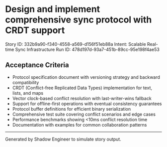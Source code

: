 # Design and implement comprehensive sync protocol with CRDT support

Story ID: 332b9a90-f340-4558-a569-d156f51eb88a
Intent: Scalable Real-time Sync Infrastructure
Run ID: 478d197d-93a7-451b-89cc-95e198f4ae53

## Acceptance Criteria
- Protocol specification document with versioning strategy and backward compatibility
- CRDT (Conflict-free Replicated Data Types) implementation for text, lists, and maps
- Vector clock-based conflict resolution with last-writer-wins fallback
- Support for offline-first operations with eventual consistency guarantees
- Protocol buffer definitions for efficient binary serialization
- Comprehensive test suite covering conflict scenarios and edge cases
- Performance benchmarks showing <10ms conflict resolution time
- Documentation with examples for common collaboration patterns

---
Generated by Shadow Engineer to simulate story output.
